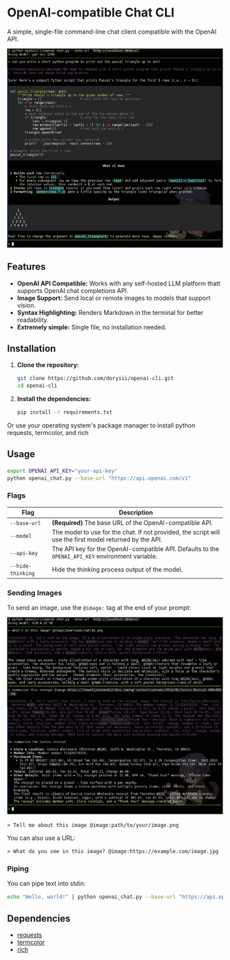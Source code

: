 # OpenAI-compatible Chat CLI

A simple, single-file command-line chat client compatible with the OpenAI API.

![Chat CLI](./chat.png)

## Features

- **OpenAI API Compatible:** Works with any self-hosted LLM platform thatt supports OpenAI chat completions API.
- **Image Support:** Send local or remote images to models that support vision.
- **Syntax Highlighting:** Renders Markdown in the terminal for better readability.
- **Extremely simple:** Single file, no installation needed.

## Installation

1. **Clone the repository:**
   ```bash
   git clone https://github.com/doryiii/openai-cli.git
   cd openai-cli
   ```

2. **Install the dependencies:**
   ```bash
   pip install -r requirements.txt
   ```

Or use your operating system's package manager to install python requests, termcolor, and rich

## Usage

```bash
export OPENAI_API_KEY="your-api-key"
python openai_chat.py --base-url "https://api.openai.com/v1"
```

### Flags

| Flag              | Description                                                                                              |
| ----------------- | -------------------------------------------------------------------------------------------------------- |
| `--base-url`      | **(Required)** The base URL of the OpenAI-compatible API.                                                |
| `--model`         | The model to use for the chat. If not provided, the script will use the first model returned by the API. |
| `--api-key`       | The API key for the OpenAI-compatible API. Defaults to the `OPENAI_API_KEY` environment variable.        |
| `--hide-thinking` | Hide the thinking process output of the model.                                                           |

### Sending Images

To send an image, use the `@image:` tag at the end of your prompt:

![Image Example](./image.png)

```
> Tell me about this image @image:path/to/your/image.png
```

You can also use a URL:

```
> What do you see in this image? @image:https://example.com/image.jpg
```

### Piping

You can pipe text into stdin:

```bash
echo "Hello, world!" | python openai_chat.py --base-url "https://api.openai.com/v1" --hide-thinking
```

## Dependencies

- [requests](https://pypi.org/project/requests/)
- [termcolor](https://pypi.org/project/termcolor/)
- [rich](https://pypi.org/project/rich/)
